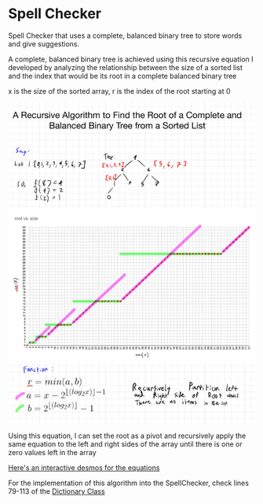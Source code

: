 # Spell Checker

Spell Checker that uses a complete, balanced binary tree to store words and give suggestions.

A complete, balanced binary tree is achieved using this recursive equation I developed by analyzing the relationship between the size of a sorted list and the index that would be its root in a complete balanced binary tree

x is the size of the sorted array, r is the index of the root starting at 0

![equation](RecAlg.jpg)

Using this equation, I can set the root as a pivot and recursively apply the same equation to the left and right sides of the array until there is one or zero values left in the array

[Here's an interactive desmos for the equations](https://www.desmos.com/calculator/bqx7qgdpkf)


For the implementation of this algorithm into the SpellChecker, check lines 79-113 of the [Dictionary Class](https://github.com/CardiacMangoes/CS106/blob/master/RPeterlinz_SpellChecker_S20/src/spellchecker/BasicDictionary.java)
